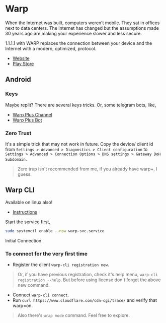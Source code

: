 # Warp

When the Internet was built, computers weren’t mobile. They sat in offices next to data centers. The Internet has changed but the assumptions made 30 years ago are making your experience slower and less secure.

1.1.1.1 with WARP replaces the connection between your device and the Internet with a modern, optimized, protocol.

- [Website](https://one.one.one.one/)
- [Play Store](https://play.google.com/store/apps/details?id=com.cloudflare.onedotonedotonedotone)

## Android

### Keys

Maybe replit? There are several keys tricks. Or, some telegram bots, like,

- [Warp Plus Channel](https://t.me/warpplus)
- [Warp Plus Bot](https://t.me/generatewarpplusbot)

### Zero Trust

It's a simple trick that may not work in future. Copy the device/ client id from `Settings > Advanced > Diagonstics > Client configuration` to `Settings > Advanced > Connection Options > DNS settings > Gateway DoH Subdomain`.

> Zero trup isn't recommended from me, if you already have warp+, I guess.

## Warp CLI

Available on linux also!

- [Instructions](https://developers.cloudflare.com/warp-client/get-started/linux/)

Start the service first,

```bash
sudo systemctl enable --now warp-svc.service
```

 Initial Connection

### To connect for the very first time

- Register the client `warp-cli registration new`.

> Or, if you have previous registration, check it's help menu,
> `warp-cli registration --help`.
> But before using license don't forget the above new command.

- Connect `warp-cli connect`.
- Run `curl https://www.cloudflare.com/cdn-cgi/trace/` and verify that warp=on.

> Also there's `wrap mode` command. Feel free to explore.
